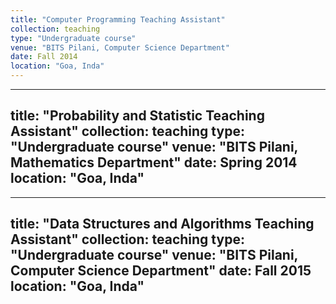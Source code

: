 ```yaml
---
title: "Computer Programming Teaching Assistant"
collection: teaching
type: "Undergraduate course"
venue: "BITS Pilani, Computer Science Department"
date: Fall 2014
location: "Goa, Inda"
---
```

---
title: "Probability and Statistic Teaching Assistant"
collection: teaching
type: "Undergraduate course"
venue: "BITS Pilani, Mathematics Department"
date: Spring 2014
location: "Goa, Inda"
---
---
title: "Data Structures and Algorithms Teaching Assistant"
collection: teaching
type: "Undergraduate course"
venue: "BITS Pilani, Computer Science Department"
date: Fall 2015
location: "Goa, Inda"
---
